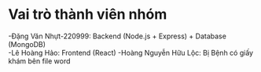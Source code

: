 # Vai trò thành viên nhóm

-Đặng Văn Nhựt-220999: Backend (Node.js + Express) + Database (MongoDB)  
-Lê Hoàng Hảo: Frontend (React) 
-Hoàng Nguyễn Hữu Lộc: Bị Bệnh có giấy khám bên file word
